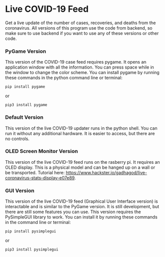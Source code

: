 # Live COVID-19 Feed
Get a live update of the number of cases, recoveries, and deaths from the coronavirus. All versions of this program use the code from backend, so make sure to use backend if you want to use any of these versions or other code.

### PyGame Version
This version of the COVID-19 case feed requires pygame. It opens an application window with all the information. You can press space while in the window to change the color scheme. You can install pygame by running these commands in the python command line or terminal:

    pip install pygame

or 

    pip3 install pygame

### Default Version
This version of the live COVID-19 updater runs in the python shell. You can run it without any additional hardware. It is easier to access, but there are no controls.

### OLED Screen Monitor Version
This version of the live COVID-19 feed runs on the rasberry pi. It requires an OLED display. This is a physical model and can be hanged up on a wall or be transported. Tutorial here: https://www.hackster.io/gadhagod/live-coronavirus-stats-display-e07e89.

### GUI Version
This version of the live COVID-19 feed (Graphical User Interface version) is interactable and is similar to the PyGame version. It is still development, but there are still some features you can use. This version requires the PySimpleGUI library to work. You can install it by running these commands in the command line or terminal:

    pip install pysimplegui

or

    pip3 install pysimplegui
